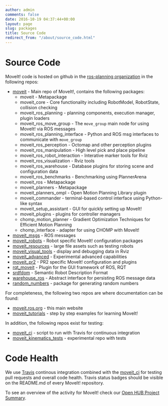 ```yaml
---
author: admin
comments: false
date: 2016-10-19 04:37:44+00:00
layout: page
slug: packages
title: Source Code
redirect_from: "/about/source_code.html"
---
```


# Source Code

MoveIt! code is hosted on github in the [ros-planning organization](http://github.com/ros-planning) in the following repos:

  * [moveit](https://github.com/ros-planning/moveit) - Main repo of MoveIt!, contains the following packages:
    * moveit - Metapackage
    * moveit_core - Core functionality including RobotModel, RobotState, collision checking
    * moveit_ros_planning - planning components, execution manager, plugin loaders
    * moveit_ros_move_group - The ``move_group`` main node for using MoveIt! via ROS messages
    * moveit_ros_planning_interface - Python and ROS msg interfaces to communicate with ``move_group``
    * moveit_ros_perception - Octomap and other perception plugins
    * moveit_ros_manipulation - High level pick and place pipeline
    * moveit_ros_robot_interaction - Interative marker tools for Rviz
    * moveit_ros_visualization - Rviz tools
    * moveit_ros_warehouse - Database plugins for storing scene and configuration data
    * moveit_ros_benchmarks - Benchmarking using PlannerArena
    * moveit_ros - Metapackage
    * moveit_planners - Metapackage
    * moveit_planners_ompl - Open Motion Planning Library plugin
    * moveit_commander - terminal-based control interface using Python-like syntax
    * moveit_setup_assistant - GUI for quickly setting up MoveIt!
    * moveit_plugins - plugins for controller managers
    * chomp_motion_planner - Gradient Optimization Techniques for Efficient Motion Planning
    * chomp_interface - adapter for using CHOMP with MoveIt!
  * [moveit_msgs](https://github.com/ros-planning/moveit_msgs) - ROS messages
  * [moveit_robots](https://github.com/ros-planning/moveit_robots) - Robot specific MoveIt! configuration packages
  * [moveit_resources](https://github.com/ros-planning/moveit_resources) - large file assets such as testing robots
  * [moveit_visual_tools](https://github.com/ros-planning/moveit_visual_tools) - display and debugging data in Rviz
  * [moveit_advanced](https://github.com/ros-planning/moveit_advanced) - Experimental advanced capabilities
  * [moveit_pr2](https://github.com/ros-planning/moveit_pr2) - PR2 specific MoveIt! configuration and plugins
  * [rqt_moveit](https://github.com/ros-visualization/rqt_moveit/) - Plugin for the GUI framework of ROS, RQT
  * [srdfdom](https://github.com/ros-planning/srdfdom) - Semantic Robot Description Format
  * [warehouse_ros](https://github.com/ros-planning/warehouse_ros) - Abstract interface for persisting ROS message data
  * [random_numbers](https://github.com/ros-planning/random_numbers) - package for generating random numbers

For completeness, the following two repos are where documentation can be found:

  * [moveit.ros.org](https://github.com/ros-planning/moveit.ros.org) - this main website
  * [moveit_tutorials](https://github.com/ros-planning/moveit_tutorials) - step by step examples for learning MoveIt!

In addition, the following repos exist for testing:

  * [moveit_ci](https://github.com/ros-planning/moveit_ci) - script to run with Travis for continuous integration
  * [moveit_kinematics_tests](https://github.com/ros-planning/moveit_kinematics_tests) - experimental repo with tests

# Code Health

We use [Travis](https://travis-ci.org/ros-planning/) continous integration combined with the [moveit_ci](https://github.com/ros-planning/moveit_ci) for testing pull requests and overall code health. Travis status badges should be visible on the README.md of every MoveIt! repository.

To see an overview of the activity for MoveIt! check our [Open HUB Project Summary](https://www.openhub.net/p/moveit).
